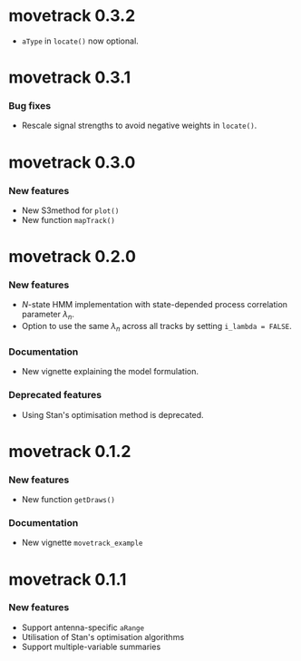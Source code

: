 # movetrack 0.3.2

- `aType` in `locate()` now optional.

# movetrack 0.3.1

### Bug fixes

- Rescale signal strengths to avoid negative weights in `locate()`.

# movetrack 0.3.0

### New features

- New S3method for `plot()`
- New function `mapTrack()`

# movetrack 0.2.0

### New features

- $N$-state HMM implementation with state-depended process correlation parameter $\lambda_n$.
- Option to use the same $\lambda_n$ across all tracks by setting `i_lambda = FALSE`.

### Documentation

- New vignette explaining the model formulation.

### Deprecated features

- Using Stan's optimisation method is deprecated.

# movetrack 0.1.2

### New features

- New function `getDraws()`

### Documentation

- New vignette `movetrack_example`

# movetrack 0.1.1

### New features

- Support antenna-specific `aRange`
- Utilisation of Stan's optimisation algorithms
- Support multiple-variable summaries
